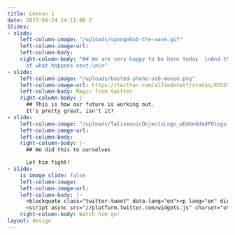 ```yaml
---
title: Lesson 1
date: 2017-04-24 14:11:00 Z
Slides:
- slide:
    left-column-image: "/uploads/spongebob-the-wave.gif"
    left-column-image-url: 
    left-column-body: 
    right-column-body: "## We are very happy to be here today  \nAnd this is the story
      of what happens next.\n\n"
- slide:
    left-column-image: "/uploads/busted-phone-usb-mouse.png"
    left-column-image-url: https://twitter.com/alfiedotwtf/status/855249834785161216
    left-column-body: Magic from twitter
    right-column-body: |-
      ## This is how our future is working out.
      It's pretty great, isn't it?
- slide:
    left-column-image: "/uploads/TalismanicObjectsLogo_wEmbeddedPOlogo-copy.jpg"
    left-column-image-url: 
    left-column-body: 
    right-column-body: |-
      ## We did this to ourselves

      Let him fight!
- slide:
    is image slide: false
    left-column-image: 
    left-column-image-url: 
    left-column-body: |-
      <blockquote class="twitter-tweet" data-lang="en"><p lang="en" dir="ltr">For all my cynicism, this is still one of my favourite gifs ever <a href="https://t.co/IswcrXGYF8">pic.twitter.com/IswcrXGYF8</a></p>&mdash; Prop J Farrers (@Jfarrers) <a href="https://twitter.com/Jfarrers/status/859655563822718976">May 3, 2017</a></blockquote>
      <script async src="//platform.twitter.com/widgets.js" charset="utf-8"></script>
    right-column-body: Watch him go!
layout: design
---
```


